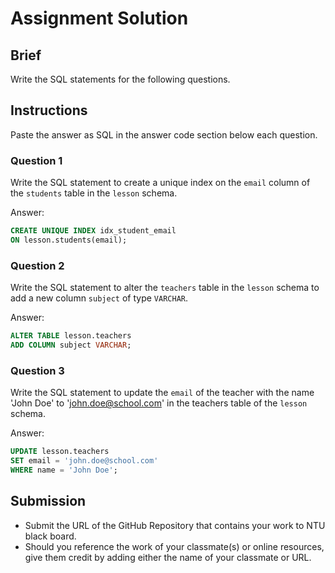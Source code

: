 # Assignment Solution

## Brief

Write the SQL statements for the following questions.

## Instructions

Paste the answer as SQL in the answer code section below each question.

### Question 1

Write the SQL statement to create a unique index on the `email` column of the `students` table in the `lesson` schema.

Answer:

```sql
CREATE UNIQUE INDEX idx_student_email
ON lesson.students(email);
```

### Question 2

Write the SQL statement to alter the `teachers` table in the `lesson` schema to add a new column `subject` of type `VARCHAR`.

Answer:

```sql
ALTER TABLE lesson.teachers
ADD COLUMN subject VARCHAR;
```

### Question 3

Write the SQL statement to update the `email` of the teacher with the name 'John Doe' to 'john.doe@school.com' in the teachers table of the `lesson` schema.

Answer:

```sql
UPDATE lesson.teachers
SET email = 'john.doe@school.com'
WHERE name = 'John Doe';
```

## Submission

- Submit the URL of the GitHub Repository that contains your work to NTU black board.
- Should you reference the work of your classmate(s) or online resources, give them credit by adding either the name of your classmate or URL.
